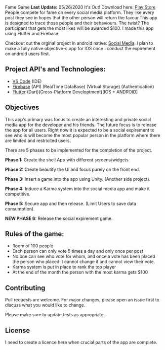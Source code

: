 Fame Game
**Last Update:** 05/26/2020
It's Out! Download here: [Play Store]
People compete for fame on every social media platform. They like every post they see in hopes that the other person will return the favour.This app is designed to trace those people and their behaviours. The twist? The participant that gets the most likes will be awarded $100. I made this app using Flutter and Firebase.

Checkout out the orginal project in android native: [Social Media]. I plan to make a fully native objective-c app for IOS once I conduct the expirement on android users first. 

## Project API's and Technologies:
  - [VS Code] (IDE)
  - [Firebase] (API) (RealTime DataBase) (Virtual Storage) (Authentication)
  - [Flutter] (Dart)(Cross-Platform Developtment)(IOS + ANDROID)

## Objectives

This app's primary was focus to create an interesting and private social media app for the developer and his friends. The future focus is to release the app for all users. Right now it is expected to be a social expirement to see who is will become the most popular person in the platform where there are limited and restricited users.

There are 5 phases to be implemented for the completion of the project.

**Phase 1:** Create the shell App with different screens/widgets

**Phase 2:** Create beautify the UI and focus purely on the front end.

**Phase 3:** Insert a game into the app using Unity. (Another side project).

**Phase 4:** Induce a Karma system into the social media app and make it competitive. 

**Phase 5:** Secure app and then release. (Limit Users to save data consumption).

**NEW PHASE 6:** Release the social expirement game.

## Rules of the game:
  - Room of 100 people
  - Each person can only vote 5 times a day and only once per post
  - No one can see who vote for whom, and once a vote has been placed the person who placed it cannot change it and cannot view their vote. 
  - Karma system is put in place to rank the top player
  - At the end of the month the person with the most karma gets $100


## Contributing
Pull requests are welcome. For major changes, please open an issue first to discuss what you would like to change.

Please make sure to update tests as appropriate.

## License
I need to create a licence here when crucial parts of the app are complete.

[VS Code]: <https://code.visualstudio.com/>
[Firebase]: <https://firebase.google.com/>
[Flutter]: <https://flutter.dev/>
[Social Media]: <https://github.com/n27jain/SocialMedia/>
[Play Store]: <https://play.google.com/store/apps/details?id=com.namanjain.famegame>

